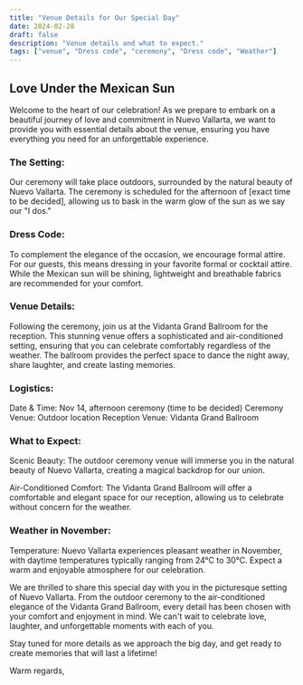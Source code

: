 ```yaml
---
title: "Venue Details for Our Special Day"
date: 2024-02-28
draft: false
description: "Venue details and what to expect."
tags: ["venue", "Dress code", "ceremony", "Dress code", "Weather"]
---
```


## Love Under the Mexican Sun

Welcome to the heart of our celebration! As we prepare to embark on a beautiful journey of love
and commitment in Nuevo Vallarta, we want to provide you with essential details about the venue,
ensuring you have everything you need for an unforgettable experience.

### The Setting:
Our ceremony will take place outdoors, surrounded by the natural beauty of Nuevo Vallarta. The ceremony is scheduled for the afternoon of [exact time to be decided], allowing us to bask in the warm glow of the sun as we say our "I dos."

### Dress Code:
To complement the elegance of the occasion, we encourage formal attire. For our guests, this means dressing in your favorite formal or cocktail attire. While the Mexican sun will be shining, lightweight and breathable fabrics are recommended for your comfort.

### Venue Details:
Following the ceremony, join us at the Vidanta Grand Ballroom for the reception. This stunning venue offers a sophisticated and air-conditioned setting, ensuring that you can celebrate comfortably regardless of the weather. The ballroom provides the perfect space to dance the night away, share laughter, and create lasting memories.

### Logistics:

Date & Time: Nov 14, afternoon ceremony (time to be decided)
Ceremony Venue: Outdoor location
Reception Venue: Vidanta Grand Ballroom

### What to Expect:

Scenic Beauty: The outdoor ceremony venue will immerse you in the natural beauty of Nuevo Vallarta, creating a magical backdrop for our union.

Air-Conditioned Comfort: The Vidanta Grand Ballroom will offer a comfortable and elegant space for our reception, allowing us to celebrate without concern for the weather.

### Weather in November:
Temperature: Nuevo Vallarta experiences pleasant weather in November, with daytime temperatures typically ranging from 24°C to 30°C. Expect a warm and enjoyable atmosphere for our celebration.

We are thrilled to share this special day with you in the picturesque setting of Nuevo Vallarta. From the outdoor ceremony to the air-conditioned elegance of the Vidanta Grand Ballroom, every detail has been chosen with your comfort and enjoyment in mind. We can't wait to celebrate love, laughter, and unforgettable moments with each of you.

Stay tuned for more details as we approach the big day, and get ready to create memories that will last a lifetime!

Warm regards,

